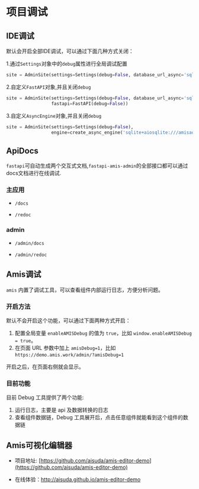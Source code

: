 # 项目调试

## IDE调试

默认会开启全部IDE调试，可以通过下面几种方式关闭：

1.通过`Settings`对象中的`debug`属性进行全局调试配置

```python
site = AdminSite(settings=Settings(debug=False, database_url_async='sqlite+aiosqlite:///amisadmin.db'))
```

2.自定义`FastAPI`对象,并且关闭`debug`

```python
site = AdminSite(settings=Settings(debug=False, database_url_async='sqlite+aiosqlite:///amisadmin.db'),
                 fastapi=FastAPI(debug=False))
```

3.自定义`AsyncEngine`对象,并且关闭`debug`

```python
site = AdminSite(settings=Settings(debug=False),
                 engine=create_async_engine('sqlite+aiosqlite:///amisadmin.db', echo=False, future=True))
```

## ApiDocs

`fastapi`可自动生成两个交互式文档,`fastapi-amis-admin`的全部接口都可以通过docs文档进行在线调试.

### 主应用

- `/docs`

- `/redoc`

### admin

- `/admin/docs`

- `/admin/redoc`

## Amis调试

`amis` 内置了调试工具，可以查看组件内部运行日志，方便分析问题。

### 开启方法

默认不会开启这个功能，可以通过下面两种方式开启：

1. 配置全局变量 `enableAMISDebug` 的值为 `true`，比如 `window.enableAMISDebug = true`。
2. 在页面 URL 参数中加上 `amisDebug=1`，比如 `https://demo.amis.work/admin/?amisDebug=1`

开启之后，在页面右侧就会显示。

### 目前功能

目前 Debug 工具提供了两个功能:

1. 运行日志，主要是 api 及数据转换的日志
2. 查看组件数据链，Debug 工具展开后，点击任意组件就能看到这个组件的数据链

## Amis可视化编辑器

- 项目地址: [https://github.com/aisuda/amis-editor-demo](https://github.com/aisuda/amis-editor-demo)


- 在线体验：http://aisuda.github.io/amis-editor-demo


